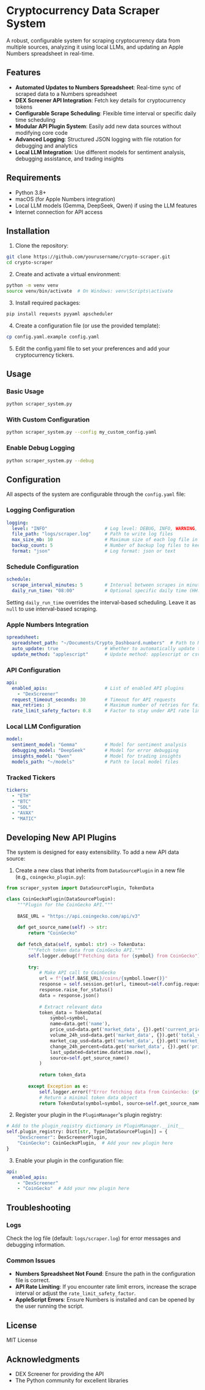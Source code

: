 # Cryptocurrency Data Scraper System

A robust, configurable system for scraping cryptocurrency data from multiple sources, analyzing it using local LLMs, and updating an Apple Numbers spreadsheet in real-time.

## Features

- **Automated Updates to Numbers Spreadsheet**: Real-time sync of scraped data to a Numbers spreadsheet
- **DEX Screener API Integration**: Fetch key details for cryptocurrency tokens
- **Configurable Scrape Scheduling**: Flexible time interval or specific daily time scheduling
- **Modular API Plugin System**: Easily add new data sources without modifying core code
- **Advanced Logging**: Structured JSON logging with file rotation for debugging and analytics
- **Local LLM Integration**: Use different models for sentiment analysis, debugging assistance, and trading insights

## Requirements

- Python 3.8+
- macOS (for Apple Numbers integration)
- Local LLM models (Gemma, DeepSeek, Qwen) if using the LLM features
- Internet connection for API access

## Installation

1. Clone the repository:
```bash
git clone https://github.com/yourusername/crypto-scraper.git
cd crypto-scraper
```

2. Create and activate a virtual environment:
```bash
python -m venv venv
source venv/bin/activate  # On Windows: venv\Scripts\activate
```

3. Install required packages:
```bash
pip install requests pyyaml apscheduler
```

4. Create a configuration file (or use the provided template):
```bash
cp config.yaml.example config.yaml
```

5. Edit the config.yaml file to set your preferences and add your cryptocurrency tickers.

## Usage

### Basic Usage

```bash
python scraper_system.py
```

### With Custom Configuration

```bash
python scraper_system.py --config my_custom_config.yaml
```

### Enable Debug Logging

```bash
python scraper_system.py --debug
```

## Configuration

All aspects of the system are configurable through the `config.yaml` file:

### Logging Configuration

```yaml
logging:
  level: "INFO"                     # Log level: DEBUG, INFO, WARNING, ERROR, CRITICAL
  file_path: "logs/scraper.log"     # Path to write log files
  max_size_mb: 10                   # Maximum size of each log file in MB
  backup_count: 5                   # Number of backup log files to keep
  format: "json"                    # Log format: json or text
```

### Schedule Configuration

```yaml
schedule:
  scrape_interval_minutes: 5        # Interval between scrapes in minutes
  daily_run_time: "08:00"           # Optional specific daily time (HH:MM format)
```

Setting `daily_run_time` overrides the interval-based scheduling. Leave it as `null` to use interval-based scraping.

### Apple Numbers Integration

```yaml
spreadsheet:
  spreadsheet_path: "~/Documents/Crypto_Dashboard.numbers"  # Path to Numbers spreadsheet
  auto_update: true                 # Whether to automatically update the spreadsheet
  update_method: "applescript"      # Update method: applescript or csv
```

### API Configuration

```yaml
api:
  enabled_apis:                     # List of enabled API plugins
    - "DexScreener"
  request_timeout_seconds: 30       # Timeout for API requests
  max_retries: 3                    # Maximum number of retries for failed requests
  rate_limit_safety_factor: 0.8     # Factor to stay under API rate limits (0.0-1.0)
```

### Local LLM Configuration

```yaml
model:
  sentiment_model: "Gemma"          # Model for sentiment analysis
  debugging_model: "DeepSeek"       # Model for error debugging
  insights_model: "Qwen"            # Model for trading insights
  models_path: "~/models"           # Path to local model files
```

### Tracked Tickers

```yaml
tickers:
  - "ETH"
  - "BTC"
  - "SOL"
  - "AVAX"
  - "MATIC"
```

## Developing New API Plugins

The system is designed for easy extensibility. To add a new API data source:

1. Create a new class that inherits from `DataSourcePlugin` in a new file (e.g., `coingecko_plugin.py`):

```python
from scraper_system import DataSourcePlugin, TokenData

class CoinGeckoPlugin(DataSourcePlugin):
    """Plugin for the CoinGecko API."""
    
    BASE_URL = "https://api.coingecko.com/api/v3"
    
    def get_source_name(self) -> str:
        return "CoinGecko"
    
    def fetch_data(self, symbol: str) -> TokenData:
        """Fetch token data from CoinGecko API."""
        self.logger.debug(f"Fetching data for {symbol} from CoinGecko")
        
        try:
            # Make API call to CoinGecko
            url = f"{self.BASE_URL}/coins/{symbol.lower()}"
            response = self.session.get(url, timeout=self.config.request_timeout_seconds)
            response.raise_for_status()
            data = response.json()
            
            # Extract relevant data
            token_data = TokenData(
                symbol=symbol,
                name=data.get('name'),
                price_usd=data.get('market_data', {}).get('current_price', {}).get('usd'),
                volume_24h_usd=data.get('market_data', {}).get('total_volume', {}).get('usd'),
                market_cap_usd=data.get('market_data', {}).get('market_cap', {}).get('usd'),
                change_24h_percent=data.get('market_data', {}).get('price_change_percentage_24h'),
                last_updated=datetime.datetime.now(),
                source=self.get_source_name()
            )
            
            return token_data
            
        except Exception as e:
            self.logger.error(f"Error fetching data from CoinGecko: {str(e)}")
            # Return a minimal token data object
            return TokenData(symbol=symbol, source=self.get_source_name())
```

2. Register your plugin in the `PluginManager`'s plugin registry:

```python
# Add to the plugin_registry dictionary in PluginManager.__init__
self.plugin_registry: Dict[str, Type[DataSourcePlugin]] = {
    "DexScreener": DexScreenerPlugin,
    "CoinGecko": CoinGeckoPlugin,  # Add your new plugin here
}
```

3. Enable your plugin in the configuration file:

```yaml
api:
  enabled_apis:
    - "DexScreener"
    - "CoinGecko"  # Add your new plugin here
```

## Troubleshooting

### Logs

Check the log file (default: `logs/scraper.log`) for error messages and debugging information.

### Common Issues

- **Numbers Spreadsheet Not Found**: Ensure the path in the configuration file is correct.
- **API Rate Limiting**: If you encounter rate limit errors, increase the scrape interval or adjust the `rate_limit_safety_factor`.
- **AppleScript Errors**: Ensure Numbers is installed and can be opened by the user running the script.

## License

MIT License

## Acknowledgments

- DEX Screener for providing the API
- The Python community for excellent libraries